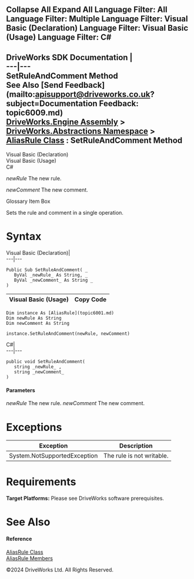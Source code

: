        

 Collapse All Expand All  Language Filter: All  Language Filter: Multiple  Language Filter: Visual Basic (Declaration) Language Filter: Visual Basic (Usage) Language Filter: C#  
---  
DriveWorks SDK Documentation  |   
---|---  
SetRuleAndComment Method   
See Also [Send Feedback](mailto:apisupport@driveworks.co.uk?subject=Documentation Feedback: topic6009.md)  
[DriveWorks.Engine Assembly](topic2156.md) > [DriveWorks.Abstractions Namespace](topic5939.md) > [AliasRule Class](topic6001.md) : SetRuleAndComment Method  
---  
  
Visual Basic (Declaration)    
Visual Basic (Usage)    
C# 

_newRule_
    The new rule.

_newComment_
    The new comment.

Glossary Item Box

Sets the rule and comment in a single operation. 

# Syntax

Visual Basic (Declaration)|   
---|---  
      
    
    Public Sub SetRuleAndComment( _
       ByVal _newRule_ As String, _
       ByVal _newComment_ As String _
    )   
  
Visual Basic (Usage)| Copy Code  
---|---  
      
    
    Dim instance As [AliasRule](topic6001.md)
    Dim newRule As String
    Dim newComment As String
     
    instance.SetRuleAndComment(newRule, newComment)  
  
C#|   
---|---  
      
    
    public void SetRuleAndComment( 
       string _newRule_ ,
       string _newComment_
    )  
  
#### Parameters

 _newRule_
    The new rule.
_newComment_
    The new comment.

# Exceptions

Exception| Description  
---|---  
System.NotSupportedException| The rule is not writable.  
  
# Requirements

**Target Platforms:** Please see DriveWorks software prerequisites.

# See Also

#### Reference

[AliasRule Class](topic6001.md)   
[AliasRule Members](topic6002.md)

©2024 DriveWorks Ltd. All Rights Reserved.
